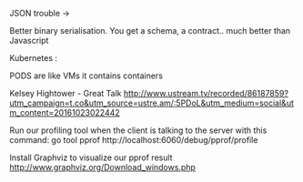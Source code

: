 JSON trouble ->

Better binary serialisation. You get a schema, a contract.. much better than Javascript



Kubernetes :

PODS are like VMs it contains containers

Kelsey Hightower  - Great Talk http://www.ustream.tv/recorded/86187859?utm_campaign=t.co&utm_source=ustre.am/:5PDoL&utm_medium=social&utm_content=20161023022442




Run our profiling tool when the client is talking to the server with this command: go tool pprof http://localhost:6060/debug/pprof/profile

Install Graphviz to visualize our pprof result http://www.graphviz.org/Download_windows.php

